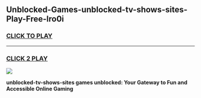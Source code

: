 
## Unblocked-Games-unblocked-tv-shows-sites-Play-Free-lro0i
<h3>
<a href="https://premium76.site?title=unblocked-tv-shows-sites&ref=12A">CLICK TO PLAY</a></h3>
<hr>

<h3>
<a href="https://premium76.site?title=unblocked-tv-shows-sites&ref=12A">CLICK 2 PLAY</a>
  
</h3>

<a href="https://premium76.site?title=unblocked-tv-shows-sites&ref=12A"><img src="https://clearcache.store/games.png"></a>


**unblocked-tv-shows-sites games unblocked: Your Gateway to Fun and Accessible Online Gaming**
